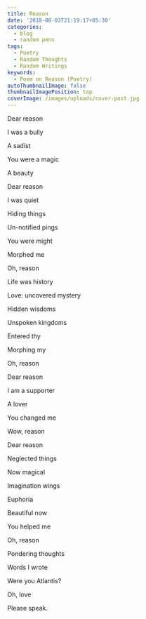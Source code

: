 ```yaml
---
title: Reason
date: '2018-08-03T21:19:17+05:30'
categories:
  - blog
  - random pens
tags:
  - Poetry
  - Random Thoughts
  - Random Writings
keywords:
  - Poem on Reason (Poetry)
autoThumbnailImage: false
thumbnailImagePosition: top
coverImage: /images/uploads/cover-post.jpg
---
```

Dear reason

I was a bully

A sadist

You were a magic

A beauty



Dear reason

I was quiet

Hiding things

Un-notified pings

You were might

Morphed me

Oh, reason



Life was history

Love: uncovered mystery

Hidden wisdoms

Unspoken kingdoms

Entered thy

Morphing my

Oh, reason



Dear reason

I am a supporter

A lover

You changed me

Wow, reason



Dear reason

Neglected things

Now magical

Imagination wings

Euphoria

Beautiful now

You helped me

Oh, reason



Pondering thoughts

Words I wrote

Were you Atlantis?

Oh, love

Please speak.
